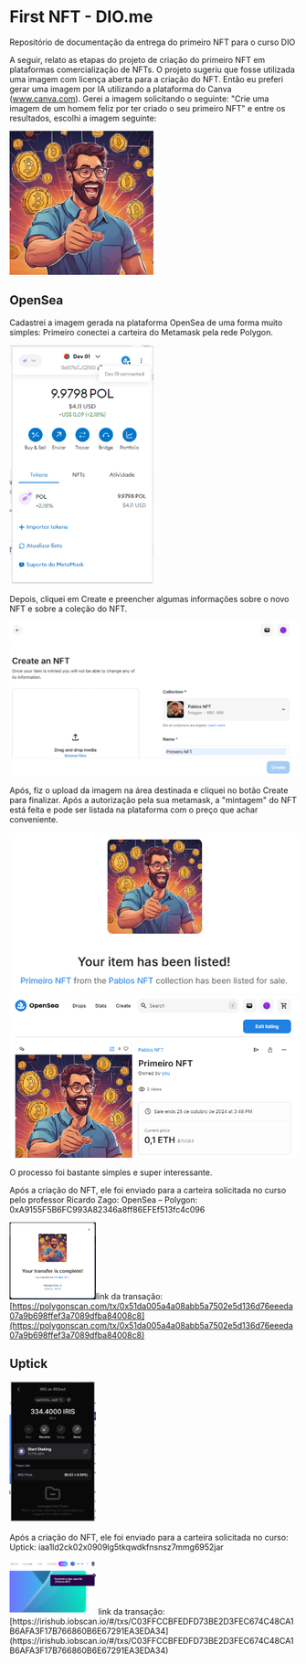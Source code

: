 # First NFT - DIO.me
Repositório de documentação da entrega do primeiro NFT para o curso DIO

A seguir, relato as etapas do projeto de criação do primeiro NFT em plataformas comercialização de NFTs.
O projeto sugeriu que fosse utilizada uma imagem com licença aberta para a criação do NFT. Então eu preferi gerar uma imagem por IA utilizando a plataforma do Canva (www.canva.com).
Gerei a imagem solicitando o seguinte: "Crie uma imagem de um homem feliz por ter criado o seu primeiro NFT" e entre os resultados, escolhi a imagem seguinte:

<img src="./images/nft.png" alt="imagem first nft" style="width: 50%;">

## OpenSea
Cadastrei a imagem gerada na plataforma OpenSea de uma forma muito simples:
Primeiro conectei a carteira do Metamask pela rede Polygon.

<img src="./images/nft_metamask.png" alt="metamask wallet" style="width:50%;">

Depois, cliquei em Create e preencher algumas informações sobre o novo NFT e sobre a coleção do NFT.

<img src="./images/nft_create.png" alt="create nft" style="width:100%;">

Após, fiz o upload da imagem na área destinada e cliquei no botão Create para finalizar.
Após a autorização pela sua metamask, a "mintagem" do NFT está feita e pode ser listada na plataforma com o preço que achar conveniente.

<img src="./images/nft_list.png" alt="nft list" style="width:100%;">

<img src="./images/nft_opensea.png" alt="nft opensea" style="width:100%;">

O processo foi bastante simples e super interessante.

Após a criação do NFT, ele foi enviado para a carteira solicitada no curso pelo professor Ricardo Zago:
OpenSea – Polygon: ​0xA9155F5B6FC993A82346a8ff86EFEf513fc4c096

<img src="./images/nft_transfer.png" alt="create nft" style="width:30%;">​
link da transação:
[https://polygonscan.com/tx/0x51da005a4a08abb5a7502e5d136d76eeeda07a9b698ffef3a7089dfba84008c8](https://polygonscan.com/tx/0x51da005a4a08abb5a7502e5d136d76eeeda07a9b698ffef3a7089dfba84008c8)

## Uptick

<img src="./images/uptick_keplr.png" alt="keplr" style="width:30%;">

Após a criação do NFT, ele foi enviado para a carteira solicitada no curso:
Uptick​: iaa1ld2ck02x0909lg5tkqwdkfnsnsz7mmg6952jar

<img src="./images/uptick_transfer.png" alt="Uptick transfer" style="width:30%;">
link da transação:
[https://irishub.iobscan.io/#/txs/C03FFCCBFEDFD73BE2D3FEC674C48CA1B6AFA3F17B766860B6E67291EA3EDA34](https://irishub.iobscan.io/#/txs/C03FFCCBFEDFD73BE2D3FEC674C48CA1B6AFA3F17B766860B6E67291EA3EDA34)
